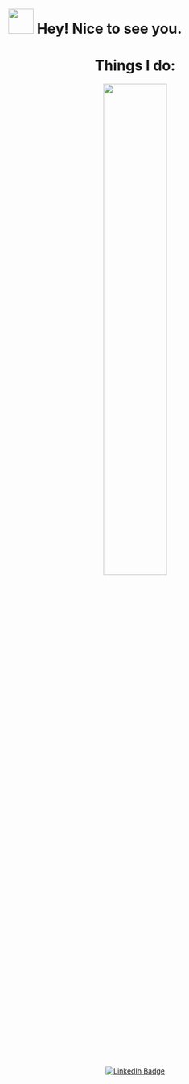 <h1>  <img src="https://media.giphy.com/media/hvRJCLFzcasrR4ia7z/giphy.gif" width="50px"/>
 Hey! Nice to see you.</h1>

<div id="header" align="center">
  <h1>Things I do:</h1>
  <img src="https://media.giphy.com/media/S9oecmLUi26zYzrTZt/giphy.gif" width="50%"/>
</div>



<div id="badges" align="center">
  <a href="https://www.linkedin.com/in/yannic-abou-taleb-9a154078/">
    <img src="https://img.shields.io/badge/LinkedIn-blue?style=for-the-badge&logo=linkedin&logoColor=white" alt="LinkedIn Badge"/>
  </a>
</div>
<a href="https://github.com/yat90">
 <img src="https://komarev.com/ghpvc/?username=yat90&style=flat-square&color=blue" alt=""/>
</a>
